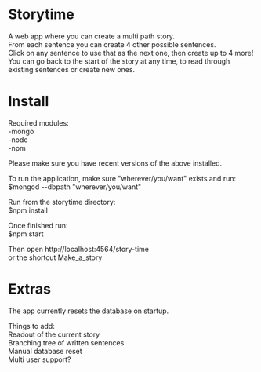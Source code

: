 # Storytime
A web app where you can create a multi path story.  
From each sentence you can create 4 other possible sentences.  
Click on any sentence to use that as the next one, then create up to 4 more!  
You can go back to the start of the story at any time, to read through existing sentences or create new ones.

# Install

Required modules:  
-mongo  
-node  
-npm  

Please make sure you have recent versions of the above installed.

To run the application, make sure "wherever/you/want" exists and run:  
$mongod --dbpath "wherever/you/want"

Run from the storytime directory:  
$npm install  

Once finished run:  
$npm start

Then open http://localhost:4564/story-time  
or the shortcut Make_a_story


# Extras

The app currently resets the database on startup.

Things to add:  
Readout of the current story  
Branching tree of written sentences  
Manual database reset  
Multi user support?  
